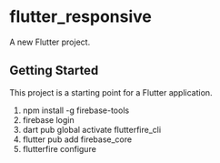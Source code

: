 # flutter_responsive

A new Flutter project.

## Getting Started

This project is a starting point for a Flutter application.

1. npm install -g firebase-tools
2. firebase login
3. dart pub global activate flutterfire_cli
4. flutter pub add firebase_core
5. flutterfire configure



